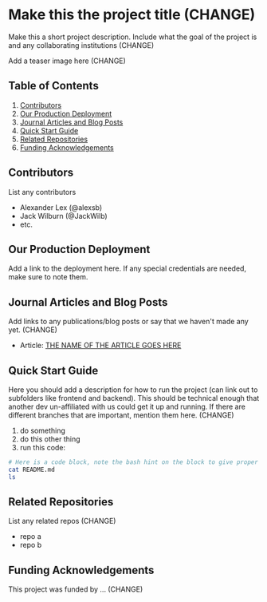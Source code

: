 # Make this the project title (CHANGE)

Make this a short project description. Include what the goal of the project is and any collaborating institutions (CHANGE)

Add a teaser image here (CHANGE)

## Table of Contents

1. [Contributors](#contributors)
1. [Our Production Deployment](#our-production-deployment)
1. [Journal Articles and Blog Posts](#journal-articles-and-blog-posts)
1. [Quick Start Guide](#quick-start-guide)
1. [Related Repositories](#related-repositories)
1. [Funding Acknowledgements](#funding-acknowledgements)

## Contributors

List any contributors

- Alexander Lex (@alexsb)
- Jack Wilburn (@JackWilb)
- etc.

## Our Production Deployment

Add a link to the deployment here. If any special credentials are needed, make sure to note them.

## Journal Articles and Blog Posts

Add links to any publications/blog posts or say that we haven't made any yet. (CHANGE)

- Article: [THE NAME OF THE ARTICLE GOES HERE](https://google.com)

## Quick Start Guide

Here you should add a description for how to run the project (can link out to subfolders like frontend and backend). This should be technical enough that another dev un-affiliated with us could get it up and running. If there are different branches that are important, mention them here. (CHANGE)

1. do something
2. do this other thing
3. run this code:

``` bash
# Here is a code block, note the bash hint on the block to give proper styling for commands
cat README.md
ls
```

## Related Repositories

List any related repos (CHANGE)

- repo a
- repo b

## Funding Acknowledgements

This project was funded by ... (CHANGE)
